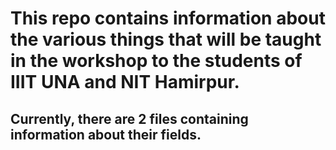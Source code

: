 # This repo contains information about the various things that will be taught in the workshop to the students of IIIT UNA and NIT Hamirpur.

## Currently, there are 2 files containing information about their fields.